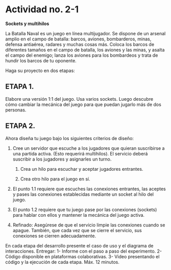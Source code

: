 
# Actividad no. 2-1

**Sockets y multihilos**

La Batalla Naval es un juego en línea multijugador. Se dispone de un arsenal amplio en el campo de batalla: barcos, aviones, bombarderos, minas, defensa antiaérea, radares y muchas cosas más. Coloca los barcos de diferentes tamaños en el campo de batalla, los aviones y las minas, y asalta el campo del enemigo; lanza los aviones para los bombardeos y trata de hundir los barcos de tu oponente.

Haga su proyecto en dos etapas:

## ETAPA 1.

Elabore una versión 1:1 del juego. Usa varios sockets. Luego descubre cómo cambiar la mecánica del juego para que puedan jugarlo más de dos personas.

## ETAPA 2.

Ahora diseña tu juego bajo los siguientes criterios de diseño:

1. Cree un servidor que escuche a los jugadores que quieran suscribirse a una partida activa. (Esto requerirá multihilos). El servicio deberá suscribir a los jugadores y asignarles un turno.

    1. Crea un hilo para escuchar y aceptar jugadores entrantes.

    2. Crea otro hilo para el juego en sí.

2. El punto 1.1 requiere que escuches las conexiones entrantes, las aceptes y pases las conexiones establecidas mediante un socket al hilo del juego.

3. El punto 1.2 requiere que tu juego pase por las conexiones (sockets) para hablar con ellos y mantener la mecánica del juego activa.

4. Refinado: Asegúrese de que el servicio limpie las conexiones cuando se apague. También, que cada vez que se cierre el servicio, sus conexiones se cierren adecuadamente. 

En cada etapa del desarrollo presente el caso de uso y el diagrama de interacciones.
Entregar:
1- Informe con el paso a paso del experimento.
2- Código disponible en plataformas colaborativas.
3- Video presentando el código y la ejecución de cada etapa. Máx. 12 minutos.